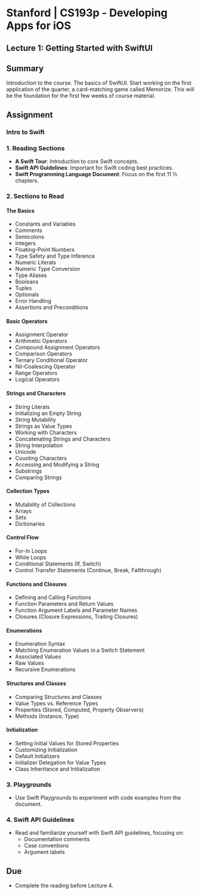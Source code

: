 # Stanford | CS193p - Developing Apps for iOS

## Lecture 1: Getting Started with SwiftUI

## Summary

Introduction to the course. The basics of SwiftUI. Start working on the first application of the quarter, a card-matching game called Memorize. This will be the foundation for the first few weeks of course material.

## Assignment

### Intro to Swift

### 1. Reading Sections

- **A Swift Tour**: Introduction to core Swift concepts.
- **Swift API Guidelines**: Important for Swift coding best practices.
- **Swift Programming Language Document**: Focus on the first 11 ½ chapters.

### 2. Sections to Read

#### The Basics

- Constants and Variables
- Comments
- Semicolons
- Integers
- Floating-Point Numbers
- Type Safety and Type Inference
- Numeric Literals
- Numeric Type Conversion
- Type Aliases
- Booleans
- Tuples
- Optionals
- Error Handling
- Assertions and Preconditions

#### Basic Operators

- Assignment Operator
- Arithmetic Operators
- Compound Assignment Operators
- Comparison Operators
- Ternary Conditional Operator
- Nil-Coalescing Operator
- Range Operators
- Logical Operators

#### Strings and Characters

- String Literals
- Initializing an Empty String
- String Mutability
- Strings as Value Types
- Working with Characters
- Concatenating Strings and Characters
- String Interpolation
- Unicode
- Counting Characters
- Accessing and Modifying a String
- Substrings
- Comparing Strings

#### Collection Types

- Mutability of Collections
- Arrays
- Sets
- Dictionaries

#### Control Flow

- For-In Loops
- While Loops
- Conditional Statements (If, Switch)
- Control Transfer Statements (Continue, Break, Fallthrough)

#### Functions and Closures

- Defining and Calling Functions
- Function Parameters and Return Values
- Function Argument Labels and Parameter Names
- Closures (Closure Expressions, Trailing Closures)

#### Enumerations

- Enumeration Syntax
- Matching Enumeration Values in a Switch Statement
- Associated Values
- Raw Values
- Recursive Enumerations

#### Structures and Classes

- Comparing Structures and Classes
- Value Types vs. Reference Types
- Properties (Stored, Computed, Property Observers)
- Methods (Instance, Type)

#### Initialization

- Setting Initial Values for Stored Properties
- Customizing Initialization
- Default Initializers
- Initializer Delegation for Value Types
- Class Inheritance and Initialization

### 3. Playgrounds

- Use Swift Playgrounds to experiment with code examples from the document.

### 4. Swift API Guidelines

- Read and familiarize yourself with Swift API guidelines, focusing on:
  - Documentation comments
  - Case conventions
  - Argument labels

## Due

- Complete the reading before Lecture 4.
